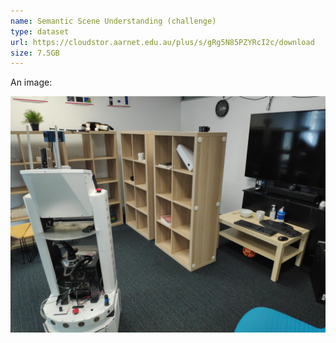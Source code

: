 ```yaml
---
name: Semantic Scene Understanding (challenge)
type: dataset
url: https://cloudstor.aarnet.edu.au/plus/s/gRg5N85PZYRcI2c/download
size: 7.5GB
---
```


An image:

![image](/assets/dummy.jpg)
